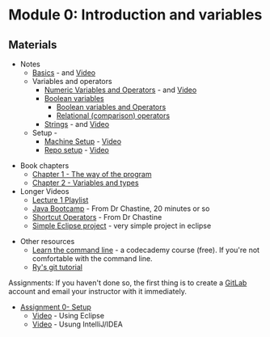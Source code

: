 Module 0: Introduction and variables 
===

## Materials
+ Notes
    * [Basics](../../content/Basics.md) - and [Video](https://youtu.be/FXqtJoo0FYo)
    * Variables and operators
        + [Numeric Variables and Operators](../../content/IntVariablesAndOperators.md) - and [Video](https://youtu.be/1JEtmEthcS4)
        + [Boolean variables](../../content/Booleans.md) 
            + [Boolean variables and Operators](https://youtu.be/h7ss6NgYB5M)
            + [Relational (comparison) operators](https://youtu.be/ZIjRLlcHL4w)
        + [Strings](../../content/Strings.md) - and [Video](https://youtu.be/5NVH_mSiDdg)
    + Setup - 
        + [Machine Setup](../../content/Setup.md) - [Video](https://youtu.be/0HKQmnVcTNY)
        + [Repo setup](../../content/RepoSetup.md) - [Video](https://youtu.be/YWMs-PHFKK0)   
* Book chapters
    + [Chapter 1 - The way of the program](http://greenteapress.com/thinkjava6/html/thinkjava6002.html)
    + [Chapter 2 - Variables and types](http://greenteapress.com/thinkjava6/html/thinkjava6003.html)
* Longer Videos
	+ [Lecture 1 Playlist](https://www.youtube.com/playlist?list=PLK5RwQeVk5YwszV6P2rCkNWabgpS89Hy-)
    + [Java Bootcamp](https://www.youtube.com/watch?v=8nOg6mtH-oo&list=UUSH2TieRlco7uQOGU8Vppnw) - From Dr Chastine, 20 minutes or so
    + [Shortcut Operators](https://www.youtube.com/watch?v=6z5pvttt31k&list=UUSH2TieRlco7uQOGU8Vppnw) - From Dr Chastine
    + [Simple Eclipse project](https://www.youtube.com/watch?v=RBlFk61eQX4) - very simple project in eclipse
+ Other resources
    + [Learn the command line](https://www.codecademy.com/learn/learn-the-command-line) - a codecademy course (free). If you're not comfortable with the command line.
    + [Ry's git tutorial](http://rypress.com/tutorials/git/index)
    
Assignments:
If you haven't done so, the first thing is to create a [GitLab](http://gitlab.com) account and email your instructor with it immediately.

* [Assignment 0- Setup](Assignments/A0.md) 
    * [Video](https://youtu.be/xeJCZLrgXQw) - Using Eclipse
    * [Video](https://youtu.be/ByfjaWjDvRo) - Usung IntelliJ/IDEA

